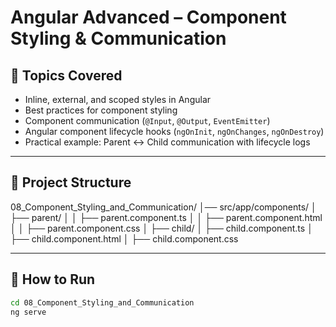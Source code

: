 # Angular Advanced – Component Styling & Communication

## 📌 Topics Covered
- Inline, external, and scoped styles in Angular
- Best practices for component styling
- Component communication (`@Input`, `@Output`, `EventEmitter`)
- Angular component lifecycle hooks (`ngOnInit`, `ngOnChanges`, `ngOnDestroy`)
- Practical example: Parent ↔ Child communication with lifecycle logs

---

## 📂 Project Structure
08_Component_Styling_and_Communication/
│── src/app/components/
│ ├── parent/
│ │ ├── parent.component.ts
│ │ ├── parent.component.html
│ │ ├── parent.component.css
│ ├── child/
│ ├── child.component.ts
│ ├── child.component.html
│ ├── child.component.css


---

## 🚀 How to Run
```bash
cd 08_Component_Styling_and_Communication
ng serve